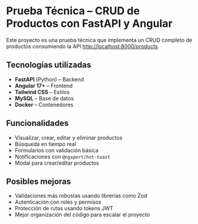 # Prueba Técnica – CRUD de Productos con FastAPI y Angular

Este proyecto es una prueba técnica que implementa un CRUD completo de productos consumiendo la API [http://localhost:8000/products](http://localhost:8000/products).

## Tecnologías utilizadas

- **FastAPI** (Python) – Backend
- **Angular 17+** – Frontend
- **Tailwind CSS** – Estilos
- **MySQL** – Base de datos
- **Docker** – Contenedores

## Funcionalidades

- Visualizar, crear, editar y eliminar productos
- Búsqueda en tiempo real
- Formularios con validación básica
- Notificaciones con `@ngxpert/hot-toast`
- Modal para crear/editar productos

## Posibles mejoras

- Validaciones más robustas usando librerías como Zod
- Autenticación con roles y permisos
- Protección de rutas usando tokens JWT
- Mejor organización del código para escalar el proyecto
